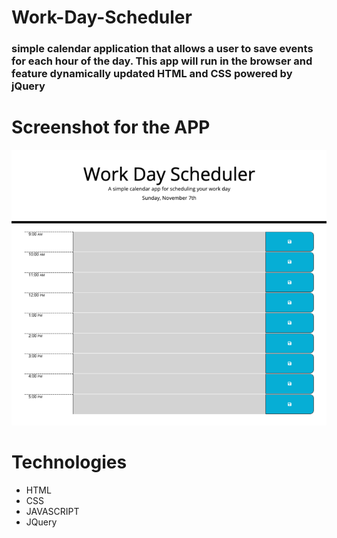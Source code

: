 # Work-Day-Scheduler
### simple calendar application that allows a user to save events for each hour of the day. This app will run in the browser and feature dynamically updated HTML and CSS powered by jQuery

# Screenshot for the APP
![Image of the APP](https://raw.githubusercontent.com/alotfey/Work-Day-Scheduler/main/assets/img/Screenshot.png)
# Technologies
* HTML
* CSS
* JAVASCRIPT
* JQuery
